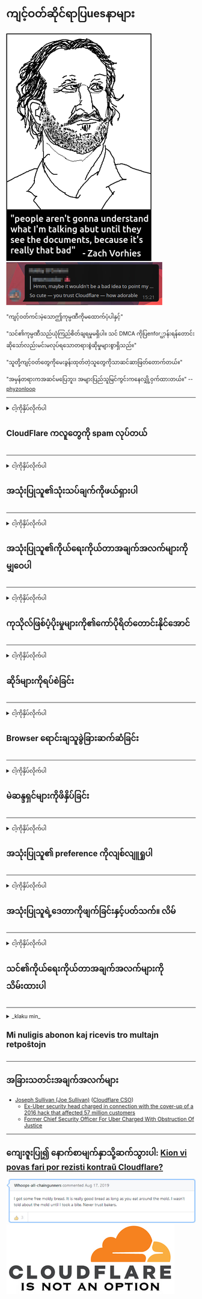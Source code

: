 # ကျင့်ဝတ်ဆိုင်ရာပြuesနာများ

![](../image/itsreallythatbad.jpg)
![](../image/telegram/c81238387627b4bfd3dcd60f56d41626.jpg)

"ကျင့်ဝတ်ကင်းမဲ့သောဤကုမ္ပဏီကိုမထောက်ပံ့ပါနှင့်"

"သင်၏ကုမ္ပဏီသည်ယုံကြည်စိတ်ချရမှုမရှိပါ။ သင် DMCA ကိုပြenfor္ဌာန်းရန်တောင်းဆိုသော်လည်းမင်းမလုပ်ရသောတရားစွဲဆိုမှုများစွာရှိသည်။"

"သူတို့ကျင့်ဝတ်တွေကိုမေးခွန်းထုတ်တဲ့သူတွေကိုသာဆင်ဆာဖြတ်တောက်တယ်။"

"အမှန်တရားကအဆင်မပြေဘူး၊ အများပြည်သူမြင်ကွင်းကနေလျှို့ဝှက်ထားတယ်။"  -- [phyzonloop](https://twitter.com/phyzonloop)


---


<details>
<summary>ငါ့ကိုနှိပ်လိုက်ပါ

## CloudFlare ကလူတွေကို spam လုပ်တယ်
</summary>


Cloudflare သည် Cloudflare မဟုတ်သူများအတွက် spam အီးမေးလ်များကိုပေးပို့နေသည်။

- ရွေးချယ်ထားသူများမှအီးမေးလ်များသာပို့ပါ
- အသုံးပြုသူက“ stop” ဟုပြောသောအခါအီးမေးလ်ပို့ခြင်းကိုရပ်လိုက်ပါ

အဲဒါရိုးရှင်းပါတယ် သို့သော် Cloudflare သည်ဂရုမစိုက်ပါ။
Cloudflare မှပြောကြားရာတွင်သူတို့၏ ၀ န်ဆောင်မှုကိုအသုံးပြုခြင်းသည် spammers များသို့မဟုတ်တိုက်ခိုက်သူများအားရပ်တန့်စေနိုင်သည်ဟုပြောကြားခဲ့သည်။
Cloudflare ကိုမဖွင့်ဘဲ Cloudflare ကိုဘယ်လိုရပ်တန့်နိုင်မလဲ။


| 🖼 | 🖼 |
| --- | --- |
| ![](../image/cfspam01.jpg) | ![](../image/cfspam03.jpg) |
| ![](../image/cfspam02.jpg) | ![](../image/cfspambrittany.jpg)<br>![](../image/cfspamtwtr.jpg) |

</details>

---

<details>
<summary>ငါ့ကိုနှိပ်လိုက်ပါ

## အသုံးပြုသူ၏သုံးသပ်ချက်ကိုဖယ်ရှားပါ
</summary>


Cloudflare အနုတ်လက္ခဏာပြန်လည်သုံးသပ်ခြင်း။
အကယ်၍ သင်သည် Twitter တွင် Cloudflare ကိုဆန့်ကျင်သောစာသားကိုတင်ခဲ့ပါကသင်သည်မရှိပါက Cloudflare ၀ န်ထမ်းမှ“ No, it not” စာပါသတင်းစကားကိုသင်ရရှိရန်အခွင့်အရေးရှိသည်။
အကယ်၍ သင်ပြန်လည်သုံးသပ်သည့်မည်သည့် site တွင်မဆိုမကောင်းသောပြန်လည်သုံးသပ်မှုပြုလုပ်ပါက၎င်းကိုဆင်ဆာလုပ်ရန်ကြိုးစားလိမ့်မည်။


| 🖼 | 🖼 |
| --- | --- |
| ![](../image/cfcenrev_01.jpg)<br>![](../image/cfcenrev_02.jpg) | ![](../image/cfcenrev_03.jpg) |

</details>

---

<details>
<summary>ငါ့ကိုနှိပ်လိုက်ပါ

## အသုံးပြုသူ၏ကိုယ်ရေးကိုယ်တာအချက်အလက်များကိုမျှဝေပါ
</summary>


Cloudflare တွင်ကြီးမားသောနှောက်ယှက်မှုပြproblemနာရှိသည်။
Cloudflare သည်လက်ခံထားသောဆိုဒ်များနှင့် ပတ်သက်၍ တိုင်ကြားသူများ၏ကိုယ်ရေးကိုယ်တာအချက်အလက်များကိုမျှဝေသည်။
တစ်ခါတစ်ရံသူတို့သည်သင်၏စစ်မှန်သော ID ကိုပေးရန်တောင်းခံသည်။
သငျသညျနှောင့်ယှက်ခြင်း, စော်ကားမှု, swatted သို့မဟုတ်အသတ်ခံရချင်ကြဘူးလျှင်, သင်ပိုကောင်းတဲ့ Cloudflared ကွန်ရက်စာမျက်နှာတွေကနေဝေးနေဖို့။


| 🖼 | 🖼 |
| --- | --- |
| ![](../image/cfdox_what.jpg) | ![](../image/cfdox_swat.jpg) |
| ![](../image/cfdox_kill.jpg) | ![](../image/cfdox_threat.jpg) |
| ![](../image/cfdox_dox.jpg) | ![](../image/cfdox_ex1.jpg) |
| ![](../image/cfabuseform.jpg) | ![](../image/cfdox_ex2.jpg) |

</details>

---

<details>
<summary>ငါ့ကိုနှိပ်လိုက်ပါ

## ကုသိုလ်ဖြစ်ပံ့ပိုးမှုများကို၏ကော်ပိုရိတ်တောင်းနိုင်အောင်
</summary>


CloudFlare သည်ကုသိုလ်ဖြစ်ပံ့ပိုးမှုများတောင်းခံသည်။
အကြောင်းမှာကောင်းသောအကြောင်းပြချက်ရှိသည့်အကျိုးအမြတ်မယူသောအဖွဲ့အစည်းများနှင့်အတူအမေရိကန်ကော်ပိုရေးရှင်းသည်အလှူအတန်းတောင်းခံခြင်းကိုအလွန်အံ့အားသင့်စရာဖြစ်သည်။
အကယ်၍ သင်သည်လူများအားပိတ်ဆို့ခြင်းသို့မဟုတ်အခြားသူများ၏အချိန်ဖြုန်းခြင်းကိုနှစ်သက်ပါက Cloudflare ၀ န်ထမ်းများအတွက်ပီဇာအချို့ကိုမှာယူနိုင်သည်။


![](../image/cfdonate.jpg)

</details>

---

<details>
<summary>ငါ့ကိုနှိပ်လိုက်ပါ

## ဆိုဒ်များကိုရပ်စဲခြင်း
</summary>


အကယ်၍ သင်၏ site သည်ရုတ်တရက်ကျသွားလျှင်သင်ဘာလုပ်မည်နည်း။
Cloudflare သည်အသုံးပြုသူ၏ဖွဲ့စည်းပုံကိုဖျက်ခြင်းသို့မဟုတ် ၀ န်ဆောင်မှုကိုသတိပေးစရာမလိုဘဲရပ်တန့်နေသည်ဟူသောသတင်းများရှိသည်။
ပိုကောင်းတဲ့ပံ့ပိုးပေးသူကိုရှာပေးပါ့မယ်။

![](../image/cftmnt.jpg)

</details>

---

<details>
<summary>ငါ့ကိုနှိပ်လိုက်ပါ

## Browser ရောင်းချသူခွဲခြားဆက်ဆံခြင်း
</summary>


CloudFlare သည် Tor မှမဟုတ်သော Tor-Browser အသုံးပြုသူများကိုရန်လိုသောဆက်ဆံမှုများပြုလုပ်စဉ် Firefox ကိုအသုံးပြုသူများအားအထူးကုသမှုပေးသည်။
အခမဲ့မဟုတ်သော JavaScript ကိုမှန်ကန်စွာငြင်းဆိုရန် Tor အသုံးပြုသူများသည်ရန်လိုသောကုသမှုကိုခံယူကြသည်။
ဤဝင်ရောက်ခွင့်မညီမျှမှုသည်ကွန်ရက်ကြားနေရေးဝါဒအလွဲသုံးစားမှုနှင့်အာဏာအလွဲသုံးစားမှုဖြစ်သည်။

![](../image/browdifftbcx.gif)

- ဘယ်ဘက် - Tor Browser၊ ညာ - ခရုမ်း။ တူညီသော IP လိပ်စာ။

![](../image/browserdiff.jpg)

- ဘယ်ဘက် - Tor Browser Javascript ကိုပိတ်ထား၊ Cookie Enabled
- ညာ - Chrome Javascript ကိုဖွင့်ပြီး Cookie Disabled

![](../image/cfsiryoublocked.jpg)

- Tor မပါဘဲ QuteBrowser (အသေးစား browser) (Clearnet IP)

![](../image/lynx_cloudflare.gif)

- Lynx


| ***Browser*** | ***ကုသမှုကိုရယူပါ*** |
| --- | --- |
| Tor Browser (Javascript ကိုဖွင့်ထားတယ်) | အသုံးပြုခွင့်ခွင့်ပြု |
| Firefox (Javascript ကိုဖွင့်ထားတယ်) | အသုံးပြုမှုယိုယွင်းပျက်စီးသွားသည် |
| Chromium (Javascript ကိုဖွင့်ထားတယ်) | အသုံးပြုမှုယိုယွင်းပျက်စီးသွားသည် |
| Chromium or Firefox (Javascript ကိုပိတ်ထားသည်) | ဝင်ရောက်ချိတ်ဆက်ရန်ငြင်းဆိုခြင်း |
| Chromium or Firefox (ကွတ်ကီးပိတ်ထားသည်) | ဝင်ရောက်ချိတ်ဆက်ရန်ငြင်းဆိုခြင်း |
| QuteBrowser | ဝင်ရောက်ချိတ်ဆက်ရန်ငြင်းဆိုခြင်း |
| lynx | ဝင်ရောက်ချိတ်ဆက်ရန်ငြင်းဆိုခြင်း |
| w3m | ဝင်ရောက်ချိတ်ဆက်ရန်ငြင်းဆိုခြင်း |
| wget | ဝင်ရောက်ချိတ်ဆက်ရန်ငြင်းဆိုခြင်း |


လွယ်ကူသောစိန်ခေါ်မှုကိုဖြေရှင်းရန်အသံခလုတ်ကိုအသုံးပြုပါ။

ဟုတ်တယ်၊ audio ခလုတ်ရှိတယ်၊ ဒါပေမယ့် Tor ကအမြဲတမ်းအလုပ်မလုပ်ဘူး။
သင်ကလစ်နှိပ်သောအခါသင်ဤမက်ဆေ့ခ်ျကိုရရှိပါလိမ့်မယ်:

```
နောက်မှထပ်ကြိုးစားပါ
သင်၏ကွန်ပျူတာ (သို့) ကွန်ယက်သည်အလိုအလျောက်မေးမြန်းချက်များပေးပို့နိုင်သည်။
ကျွန်ုပ်တို့၏အသုံးပြုသူများကိုကာကွယ်ရန်၊ သင်၏တောင်းဆိုမှုကိုယခုကျွန်ုပ်တို့မလုပ်ဆောင်နိုင်ပါ။
ပိုမိုသိရှိလိုပါကကျွန်ုပ်တို့၏အကူအညီစာမျက်နှာကိုကြည့်ပါ
```

</details>

---

<details>
<summary>ငါ့ကိုနှိပ်လိုက်ပါ

## မဲဆန္ဒရှင်များကိုဖိနှိပ်ခြင်း
</summary>


အမေရိကန်ပြည်ထောင်စုရှိမဲဆန္ဒရှင်များသည်နောက်ဆုံးတွင်ပြည်နယ်အတွင်းရေးမှူး၏ ၀ က်ဘ်ဆိုက်မှတဆင့်သူတို့နေထိုင်ရာပြည်နယ်ရှိမဲပေးရန်မှတ်ပုံတင်ကြသည်။
ရီပတ်ဘလီကန်ထိန်းချုပ်ထားသောပြည်နယ်အတွင်းရေးမှူးရုံးများသည် ၀ န်ကြီးဌာန ၀ က်ဘ်ဆိုက်ကို Cloudflare မှတစ်ဆင့် proxying ဖြင့်မဲဆန္ဒရှင်များကိုဖိနှိပ်သည်။
Cloudflare ၏ Tor အသုံးပြုသူများကိုရန်လိုမုန်းတီးမှုပြုခြင်း၊ MITM ၏ဗဟိုထိန်းချုပ်မှုရှိသောကမ္ဘာလုံးဆိုင်ရာစောင့်ကြည့်လေ့လာမှုအနေအထားနှင့်ယေဘုယျအားဖြင့်၎င်း၏ကြီးမားသောအခန်းကဏ္ role သည်မဲဆန္ဒရှင်များကိုမှတ်ပုံတင်ရန်တွန့်ဆုတ်စေသည်။
အထူးသဖြင့်လစ်ဘရယ်များသည် privacy ကိုလက်ခံကြသည်။
မဲဆန္ဒရှင်မှတ်ပုံတင်ပုံစံများသည်မဲဆန္ဒရှင်များ၏နိုင်ငံရေးအမှီသဟဲ၊ ကိုယ်ရေးကိုယ်တာလိပ်စာ၊ လူမှုဖူလုံရေးနံပါတ်နှင့်မွေးသက္ကရာဇ်တို့၏အထိခိုက်မခံသောသတင်းအချက်အလက်များကိုစုဆောင်းသည်။
ပြည်နယ်အများစုသည်ထိုအချက်အလက်များ၏အစိတ်အပိုင်းတစ်ခုကိုလူသိရှင်ကြားသာပြုလုပ်နိုင်သည်၊ သို့သော်မဲပေးရန်မှတ်ပုံတင်သည့်အခါ Cloudflare သည်ထိုအချက်အလက်အားလုံးကိုမြင်သည်။

မှတ်ပုံတင်ရန်သတိပြုပါမှာစက္ကူမှတ်ပုံတင်ခြင်းသည် Cloudflare ကိုကျော်လွှားခြင်းမဟုတ်ပါ၊ အကြောင်းမှာပြည်နယ်အချက်အလက်အချက်အလက် ၀ န်ထမ်း ၀ န်ထမ်းများ၏အတွင်းရေးမှူးကအချက်အလက်များကိုထည့်သွင်းရန် Cloudflare ဝက်ဘ်ဆိုက်ကိုအသုံးပြုလိမ့်မည်။

| 🖼 | 🖼 |
| --- | --- |
| ![](../image/cfvotm_01.jpg) | ![](../image/cfvotm_02.jpg) |

- Change.org သည်မဲစုဆောင်းခြင်းနှင့်အရေးယူခြင်းများအတွက်ကျော်ကြားသောဝက်ဘ်ဆိုက်ဖြစ်သည်။
“နေရာတိုင်းရှိလူများသည်စည်းရုံးလှုံ့ဆော်မှုများစတင်ခြင်း၊ ထောက်ခံသူများကိုစည်းရုံးခြင်းနှင့်ဖြေရှင်းချက်များကိုမောင်းနှင်ရန်ဆုံးဖြတ်ချက်ချသူများနှင့်အတူလုပ်ဆောင်ခြင်းများပြုလုပ်သည်။”
ကံမကောင်းစွာဖြင့် Cloudflare ၏ရန်လိုသောစစ်ထုတ်မှုကြောင့်လူများစွာသည် change.org ကိုလုံးဝမကြည့်ရှုနိုင်ပါ။
၎င်းတို့သည်အသနားခံစာလက်မှတ်ထိုးခြင်းမှတားဆီးခံလိုက်ရခြင်းကြောင့်သူတို့ကိုဒီမိုကရေစီဖြစ်စဉ်မှဖယ်ထုတ်လိုက်သည်။
OpenPetition ကဲ့သို့သော cloudflared မဟုတ်သောအခြား platform တစ်ခုကိုအသုံးပြုခြင်းဖြင့်ပြtheနာကိုဖြေရှင်းနိုင်သည်။

| 🖼 | 🖼 |
| --- | --- |
| ![](../image/changeorgasn.jpg) | ![](../image/changeorgtor.jpg) |

- Cloudflare ၏ "Athenian Project" သည်ပြည်နယ်နှင့်ဒေသဆိုင်ရာရွေးကောက်ပွဲ ၀ ဘ်ဆိုဒ်များအတွက်စီးပွားရေးလုပ်ငန်းများကိုအခမဲ့အကာအကွယ်ပေးသည်။
မဲဆန္ဒရှင်များအနေဖြင့်မဲဆန္ဒရှင်များအနေဖြင့်ရွေးကောက်ပွဲဆိုင်ရာသတင်းအချက်အလက်နှင့်မဲဆန္ဒရှင်များကိုမှတ်ပုံတင်ခွင့်ရရှိနိုင်ကြောင်းပြောကြားခဲ့သည်။

</details>

---

<details>
<summary>ငါ့ကိုနှိပ်လိုက်ပါ

## အသုံးပြုသူ၏ preference ကိုလျစ်လျူရှုပါ
</summary>


အကယ်၍ သင်သည်တစ်ခုခုကိုဖယ်ထုတ်လျှင်၊ ၎င်းနှင့် ပတ်သက်၍ အီးမေးမရှိပါ။
Cloudflare သည်အသုံးပြုသူ၏အကြိုက်ကိုလျစ်လျူရှုပြီးဖောက်သည်၏ခွင့်ပြုချက်မရဘဲတတိယပါတီကော်ပိုရေးရှင်းများနှင့်အချက်အလက်များကိုမျှဝေသည်။
သင်သည်သူတို့၏အခမဲ့အစီအစဉ်ကိုအသုံးပြုနေပါကသူတို့သည်တစ်ခါတစ်ရံလစဉ်ကြေးပေးသွင်းရန် ၀ ယ်ရန်တောင်းဆိုသည့်အီးမေးလ်များကိုတစ်ခါတစ်ရံသင့်ထံပို့ပေးသည်

![](../image/cfviopl_tp.jpg)

</details>

---

<details>
<summary>ငါ့ကိုနှိပ်လိုက်ပါ

## အသုံးပြုသူရဲ့ဒေတာကိုဖျက်ခြင်းနှင့်ပတ်သက်။ လိမ်
</summary>


Cloudflare ၀ ယ်ယူသူများ၏ဘလော့ဂ်အရ Cloudflare သည်အကောင့်များကိုဖျက်ပစ်ရန်လိမ်နေသည်။
ယနေ့ခေတ်တွင်ကုမ္ပဏီများစွာသည်သင်၏အကောင့်ကိုသင်ပိတ်သိမ်းပြီးနောက်သို့မဟုတ်ဖယ်ရှားပြီးနောက်သင်၏အချက်အလက်များကိုသိမ်းဆည်းထားသည်။
ကောင်းမွန်သောကုမ္ပဏီအများစုသည် ၄ ​​င်းတို့၏ကိုယ်ရေးကိုယ်တာပေါ်လစီတွင်ဖော်ပြထားသည်။
Cloudflare? နံပါတ်

```
2019-08-05 CloudFlare ကကျွန်တော့်ကိုသူတို့အကောင့်ကိုဖယ်ရှားလိုက်ပြီဆိုတာအတည်ပြုပါတယ်။
2019-10-02 CloudFlare မှအီးမေးလ်တစောင်ကျွန်ုပ်ရရှိခဲ့သည်။
```

Cloudflare သည် "ဖယ်ရှားခြင်း" ဟူသောစကားလုံးနှင့် ပတ်သက်၍ မသိခဲ့ပါ။
အကယ်၍ ၎င်းကိုအမှန်တကယ်ဖယ်ရှားလိုက်လျှင်ဖောက်သည်ဟောင်းအဘယ်ကြောင့်အီးမေးလ်တစ်စောင်ရရှိခဲ့သနည်း။
သူသည် Cloudflare ၏သီးသန့်တည်ရှိမှုမူဝါဒနှင့် ပတ်သက်၍ မဖော်ပြကြောင်းလည်းသူကပြောကြားခဲ့သည်။

```
သူတို့၏သီးသန့်တည်ရှိမှုမူဝါဒအသစ်သည်အချက်အလက်များကိုတစ်နှစ်ထားရှိမည်ဟုမဖော်ပြထားပါ။
```

![](../image/cfviopl_notdel.jpg)

Cloudflare ကိုသူတို့ privacy policy သည် LIE ဆိုပါကမည်သို့ယုံကြည်မည်နည်း။

- [ငါသည်ငါ့ Cloudflare အကောင့်ကိုဖျက်သိမ်းကတည်းကတစ်နှစ်ကျော်](https://shkspr.mobi/blog/2020/09/dont-trust-cloudflare-with-your-personal-data/)

</details>

---

<details>
<summary>ငါ့ကိုနှိပ်လိုက်ပါ

## သင်၏ကိုယ်ရေးကိုယ်တာအချက်အလက်များကိုသိမ်းထားပါ
</summary>


Cloudflare အကောင့်ကိုဖျက်ပစ်ခြင်းသည်အလွန်ခက်ခဲသည်။

```
"အကောင့်" အမျိုးအစားကိုအသုံးပြု။ အထောက်အပံ့လက်မှတ်ကိုတင်ပါ,
နှင့်မက်ဆေ့ခ်ျကိုခန္ဓာကိုယ်ထဲမှာအကောင့်ဖျက်မှုတောင်းဆိုရန်။
ဖျက်သိမ်းခြင်းမတောင်းမှီသင့်အကောင့်နှင့်သက်ဆိုင်သောဒိုမိန်းများသို့မဟုတ်ခရက်ဒစ်ကဒ်များမပါရှိရပါ။
```

သင်ဤအတည်ပြုအီးမေးလ်ကိုလက်ခံရရှိလိမ့်မည်။

![](../image/cf_deleteandkeep.jpg)

"သင်၏ဖျက်မှုကိုကျွန်ုပ်တို့စတင်တောင်းခံခဲ့သည်။ သို့သော်သင်၏ကိုယ်ရေးကိုယ်တာအချက်အလက်များကိုကျွန်ုပ်တို့ဆက်လက်သိမ်းဆည်းထားမည်"

ဒီဟာကိုသင် "ယုံကြည်စိတ်ချ" နိုင်ပါသလား။


- သင်၏ Cloudflare အကောင့်ကိုဘယ်လိုဖျက်သိမ်းမလဲ

1. သင်၏ Cloudflare dashboard သို့ဝင်ပါ။
2. သင်၏ဒိုင်ခွက်မှဇုန်များအားလုံးကိုဖျက်ပါ။
3. support link ကိုနှိပ်ပါ။
4. လက်မှတ်အသစ်တစ်ခုပို့ပါ သင်၏အကောင့်ကိုပိတ်လိုကြောင်းသူတို့ကိုပြောပါ
5. ရက်ပေါင်းများစွာစောင့်ပါ
6. Cloudflare ၀ န်ထမ်းများကသင်၏အတည်ပြုချက်ကိုတောင်းယူပြီးသင်ဘာကြောင့် Cloudflare မှထွက်ခွာရန်ဆုံးဖြတ်ခဲ့သလဲ။
7. ပြန်လည်စာပြန်ပို့ပါ
8. ရက်ပေါင်းများစွာစောင့်ပါ
9. သင့်စာကိုသင်အောင်မြင်စွာဖျက်လိုက်ပါပြီ


</details>

---

<details>
<summary>_klaku min_

## Mi nuligis abonon kaj ricevis tro multajn retpoŝtojn
</summary>


La uzanto nuligis sian 'Cloudflare stream' abonon kaj li ricevas retpoŝtajn memorigilojn ĉiutage por rememorigi lin pri nuligita abono.
Ne estas malaprobita butono. Kiel vi ĉesas ĉi tiun frenezon?

![](../image/barrageemailcancelsubscription.jpg)

Cloudflare diris al ĉi tiu uzanto kontakti subtenteamo kaj peti ĉiujn viajn enhavojn forigi.

- [t](https://web.archive.org/web/20210412165334/https://twitter.com/JohnHaldson/status/1381651569247088650)

</details>

---

## အခြားသတင်းအချက်အလက်များ

- [Joseph Sullivan (Joe Sullivan)](../cloudflare_inc/cloudflare_members.md) ([Cloudflare CSO](https://twitter.com/eastdakota/status/1296522269313785862))
  - [Ex-Uber security head charged in connection with the cover-up of a 2016 hack that affected 57 million customers](https://www.businessinsider.com/uber-data-hack-security-head-joe-sullivan-charged-cover-up-2020-8)
  - [Former Chief Security Officer For Uber Charged With Obstruction Of Justice](https://www.justice.gov/usao-ndca/pr/former-chief-security-officer-uber-charged-obstruction-justice)


---


## ကျေးဇူးပြု၍ နောက်စာမျက်နှာသို့ဆက်သွားပါ:   [Kion vi povas fari por rezisti kontraŭ Cloudflare?](my.action.md)

![](../image/freemoldybread.jpg)
![](../image/cfisnotanoption.jpg)
